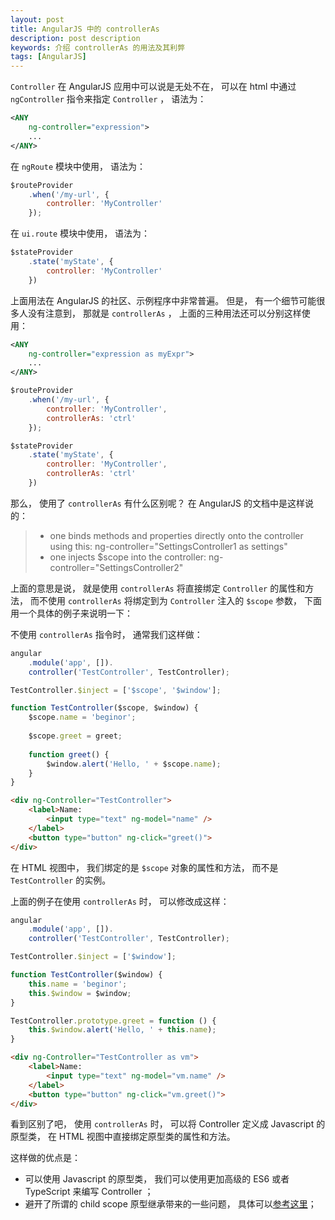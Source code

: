 ```yaml
---
layout: post
title: AngularJS 中的 controllerAs
description: post description
keywords: 介绍 controllerAs 的用法及其利弊
tags: [AngularJS]
---
```


`Controller` 在 AngularJS 应用中可以说是无处不在， 可以在 html 中通过 `ngController` 指令来指定 `Controller` ， 语法为：

```xml
<ANY
    ng-controller="expression">
    ...
</ANY>
```

在 `ngRoute` 模块中使用， 语法为：

```javascript
$routeProvider
    .when('/my-url', {
        controller: 'MyController'
    });
```

在 `ui.route` 模块中使用， 语法为：

```javascript
$stateProvider
    .state('myState', {
        controller: 'MyController'
    })
```

上面用法在 AngularJS 的社区、示例程序中非常普遍。 但是， 有一个细节可能很多人没有注意到， 那就是 `controllerAs` ， 上面的三种用法还可以分别这样使用：

```xml
<ANY
    ng-controller="expression as myExpr">
    ...
</ANY>
```
```javascript
$routeProvider
    .when('/my-url', {
        controller: 'MyController',
        controllerAs: 'ctrl'
    });
```
```javascript
$stateProvider
    .state('myState', {
        controller: 'MyController',
        controllerAs: 'ctrl'
    })
```

那么， 使用了 `controllerAs` 有什么区别呢？ 在 AngularJS 的文档中是这样说的：

> - one binds methods and properties directly onto the controller using this: ng-controller="SettingsController1 as settings"
> - one injects $scope into the controller: ng-controller="SettingsController2"
 
上面的意思是说， 就是使用 `controllerAs` 将直接绑定 `Controller` 的属性和方法， 而不使用 `controllerAs` 将绑定到为 `Controller` 注入的 `$scope` 参数， 下面用一个具体的例子来说明一下：

不使用 `controllerAs` 指令时， 通常我们这样做：

```javascript
angular
    .module('app', []).
    controller('TestController', TestController);

TestController.$inject = ['$scope', '$window'];

function TestController($scope, $window) {
    $scope.name = 'beginor';
    
    $scope.greet = greet;
    
    function greet() {
        $window.alert('Hello, ' + $scope.name);
    }
}
```
```html
<div ng-Controller="TestController">
    <label>Name:
        <input type="text" ng-model="name" />
    </label>
    <button type="button" ng-click="greet()">
</div>
```

在 HTML 视图中， 我们绑定的是 `$scope` 对象的属性和方法， 而不是 `TestController` 的实例。

上面的例子在使用 `controllerAs` 时， 可以修改成这样：

```javascript
angular
    .module('app', []).
    controller('TestController', TestController);

TestController.$inject = ['$window'];

function TestController($window) {
    this.name = 'beginor';
    this.$window = $window;
}

TestController.prototype.greet = function () {
    this.$window.alert('Hello, ' + this.name);
}
```
```html
<div ng-Controller="TestController as vm">
    <label>Name:
        <input type="text" ng-model="vm.name" />
    </label>
    <button type="button" ng-click="vm.greet()">
</div>
```

看到区别了吧， 使用 `controllerAs` 时， 可以将 Controller 定义成 Javascript 的原型类， 在 HTML 视图中直接绑定原型类的属性和方法。

这样做的优点是：

- 可以使用 Javascript 的原型类， 我们可以使用更加高级的 ES6 或者 TypeScript 来编写 Controller ；
- 避开了所谓的 child scope 原型继承带来的一些问题， 具体可以[参考这里](https://github.com/angular/angular.js/wiki/Understanding-Scopes)；